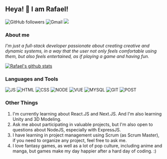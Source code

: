 ## **Heya! 👋 I am Rafael!**
![GitHub followers](https://img.shields.io/github/followers/RafaellSoaress?style=social)
![Gmail](https://img.shields.io/badge/Gmail-D14836?style=for-the-badge&logo=gmail&logoColor=white&label=sawarafael@gmail.com)
[<img src="https://img.shields.io/badge/linkedin-%230077B5.svg?&style=for-the-badge&logo=linkedin&logoColor=white" />](https://www.linkedin.com/in/rafael-leandro-diniz-soares-99b170161/)


### **About me**
*I'm just a full-stack developer passionate about creating creative and dynamic systems, in a way that the user not only feels comfortable using them, but also feels entertained, as if playing a game and having fun.*

[![Rafael's github stats](https://github-readme-stats.vercel.app/api?username=RafaellSoaress&theme=blue-green)](https://github.com/sawarafael/github-readme-stats)

### **Languages and Tools**

![JS](https://img.shields.io/badge/JavaScript-323330?style=for-the-badge&logo=javascript&logoColor=F7DF1E) ![HTML](https://img.shields.io/badge/HTML5-E34F26?style=for-the-badge&logo=html5&logoColor=white) ![CSS](https://img.shields.io/badge/CSS3-1572B6?style=for-the-badge&logo=css3&logoColor=white)
![NODE](https://img.shields.io/badge/Node.js-43853D?style=for-the-badge&logo=node.js&logoColor=white) ![VUE](https://img.shields.io/badge/Vue.js-35495E?style=for-the-badge&logo=vue.js&logoColor=4FC08D) ![MYSQL](https://img.shields.io/badge/MySQL-00000F?style=for-the-badge&logo=mysql&logoColor=white) ![GIT](https://img.shields.io/badge/Git-F05032?style=for-the-badge&logo=git&logoColor=white) ![POST](https://img.shields.io/badge/Postman-FF6C37?style=for-the-badge&logo=Postman&logoColor=white)

### **Other Things**

1. I'm currently learning about React.JS and Next.JS. And I'm also learning Unity and 3D Modeling.
2. Ask me about participating in valuable projects, but I'm also open to questions about NodeJS, especially with ExpressJS.
3. I have learning in project management using Scrum (as Scrum Master), if you need to organize any project, feel free to ask me.
4. I love fantasy games, as well as a lot of pop culture, including anime and manga, but games make my day happier after a hard day of coding. :)
